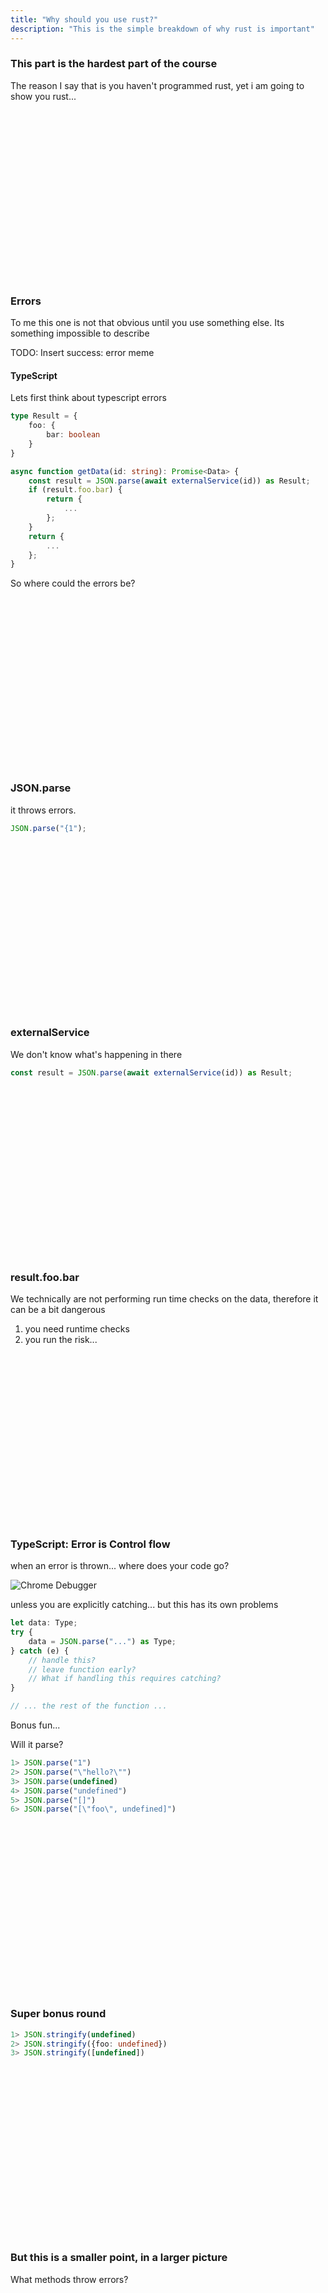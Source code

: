 ```yaml
---
title: "Why should you use rust?"
description: "This is the simple breakdown of why rust is important"
---
```


### This part is the hardest part of the course
The reason I say that is you haven't programmed rust, yet i am going to show
you rust...

<br />
<br />
<br />
<br />
<br />
<br />
<br />
<br />
<br />
<br />
<br />
<br />
<br />
<br />
<br />
<br />

### Errors
To me this one is not that obvious until you use something else.  Its something
impossible to describe

TODO: Insert success: error meme

#### TypeScript
Lets first think about typescript errors

```typescript
type Result = {
    foo: {
        bar: boolean
    }
}

async function getData(id: string): Promise<Data> {
    const result = JSON.parse(await externalService(id)) as Result;
    if (result.foo.bar) {
        return {
            ...
        };
    }
    return {
        ...
    };
}
```

So where could the errors be?

<br />
<br />
<br />
<br />
<br />
<br />
<br />
<br />
<br />
<br />
<br />
<br />
<br />
<br />
<br />
<br />

### JSON.parse
it throws errors.

```typescript
JSON.parse("{1");
```

<br />
<br />
<br />
<br />
<br />
<br />
<br />
<br />
<br />
<br />
<br />
<br />
<br />
<br />
<br />
<br />

### externalService
We don't know what's happening in there

```typescript
const result = JSON.parse(await externalService(id)) as Result;
```

<br />
<br />
<br />
<br />
<br />
<br />
<br />
<br />
<br />
<br />
<br />
<br />
<br />
<br />
<br />
<br />

### result.foo.bar
We technically are not performing run time checks on the data, therefore it can
be a bit dangerous


1. you need runtime checks
2. you run the risk...

<br />
<br />
<br />
<br />
<br />
<br />
<br />
<br />
<br />
<br />
<br />
<br />
<br />
<br />
<br />
<br />

### TypeScript: Error is Control flow
when an error is thrown... where does your code go?

![Chrome Debugger](./images/chrome-oops.png)

unless you are explicitly catching...  but this has its own problems

```typescript
let data: Type;
try {
    data = JSON.parse("...") as Type;
} catch (e) {
    // handle this?
    // leave function early?
    // What if handling this requires catching?
}

// ... the rest of the function ...
```

Bonus fun...

Will it parse?

```typescript
1> JSON.parse("1")
2> JSON.parse("\"hello?\"")
3> JSON.parse(undefined)
4> JSON.parse("undefined")
5> JSON.parse("[]")
6> JSON.parse("[\"foo\", undefined]")
```

<br />
<br />
<br />
<br />
<br />
<br />
<br />
<br />
<br />
<br />
<br />
<br />
<br />
<br />
<br />
<br />

### Super bonus round
```typescript
1> JSON.stringify(undefined)
2> JSON.stringify({foo: undefined})
3> JSON.stringify([undefined])
```

<br />
<br />
<br />
<br />
<br />
<br />
<br />
<br />
<br />
<br />
<br />
<br />
<br />
<br />
<br />
<br />

### But this is a smaller point, in a larger picture
What methods throw errors?

<br />
<br />
<br />
<br />
<br />
<br />
<br />
<br />
<br />
<br />
<br />
<br />
<br />
<br />
<br />
<br />

### So how does Rust solve this?

<br />
<br />
<br />
<br />
<br />
<br />
<br />
<br />
<br />
<br />
<br />
<br />
<br />
<br />
<br />
<br />

### Rust: Errors as Values

```rust
fn foo() -> Result<Value, Error> {
    let result = some_external_service().await?; // The question mark means i
    // don't want to handle the error
    // return it to the calling function

    //... parse json ...
    let result = serde_json::from_str(result); // <--- Result error object
    match result {
        Ok(value) => // value contains the JSON parsed object,
        Err(err) => // an err happened, so sorry, parse(undefined) doesn't exist)
    }
}
```

<br />
<br />
<br />
<br />
<br />
<br />
<br />
<br />
<br />
<br />
<br />
<br />
<br />
<br />
<br />
<br />

### What does that mean?
1. you know, by the signature, if the method throws an error
1. there is syntax to return the error (shorthand (?))
1. you can handle the error in line without returning it

<br />
<br />
<br />
<br />
<br />
<br />
<br />
<br />
<br />
<br />
<br />
<br />
<br />
<br />
<br />
<br />

### Lets do another one

<br />
<br />
<br />
<br />
<br />
<br />
<br />
<br />
<br />
<br />
<br />
<br />
<br />
<br />
<br />
<br />

### Option vs null/undefined
In JavaScript/TypeScript there is two values for denoting "no value."

Typically null is used to say something is there, but its nothing, whereas
undefined is used to state nothing is there.  Which this is already crazy.

<br />
<br />
<br />
<br />
<br />
<br />
<br />
<br />
<br />
<br />
<br />
<br />
<br />
<br />
<br />
<br />

### Rust?
Very much so like a `Result` object from earlier. (we will go over this)

```rust
struct Foo {
    bar: Option<u32>
}

// Options definition
enum Option<V> {
    Some(V),
    None
}

fn some_fn() {
    if let Some(value) = other_fn() {
        // I get that this may seem confusing...
        // what the heck is if let?
    }
}
```

<br />
<br />
<br />
<br />
<br />
<br />
<br />
<br />
<br />
<br />
<br />
<br />
<br />
<br />
<br />
<br />

### Explicit Mutation vs Explicit Readonly
This is a huge design decision.

In TypeScript `const` != constant

```typescript
const foo = [];
foo.push(42); // very valid
```

Where as in rust, its perfectly backwards

```rust
let foo = vec![]; // eq to [] in js
foo.push(42); // this ERRORS!!!

// cannot borrow `foo` as mutable
```

To be explicitly readonly, you must state it in typescript (artifact of js)

```typescript
const foo = [] as const;
foo.push(42); // dne
```

```rust
let mut foo = vec![]; // eq to [] in js
foo.push(42); // deal!
```

Same with function calls

```typescript
function noChange(foo: readonly number[]) {
}
```

```rust
fn change_allowed(mut foo: Vec<i32>) {
}
```

<br />
<br />
<br />
<br />
<br />
<br />
<br />
<br />
<br />
<br />
<br />
<br />
<br />
<br />
<br />
<br />

### Traits
There is no equivalent in JavaScript, and sort of equivalent in TypeScript

A trait roughly equal to an interface.

Its what you can do with traits that really make it amazing. Let me show you.

#### First, TypeScript
```typescript
interface Foo {
    prop_def: string;
    here_is_my_methods(): void;
}

// there is one problem about this...
interface Foo {
    i_can_just_add_a_method() // ..? WHY
}

class Bar implements Foo {
    ... implementation details ...
}
```

#### Now Rust
```rust
trait Foo {
    // NO PROPERTIES...
    fn here_is_a_method(&self);
}

struct SomeType { }

impl SomeType for Foo {
    fn here_is_a_method(&self) {
        ... body
    }
}
```

This doesn't look like a lot, but there is a BUNCH OF AWESOME hidden under the
hood.  We will get there.. but i cannot really give an example now

There is also a couple of rules for traits, we will get there

But i want to draw one distinction here.

<br />
<br />
<br />
<br />
<br />
<br />
<br />
<br />
<br />
<br />
<br />
<br />
<br />
<br />
<br />
<br />

### Its not all sunshine.
Rust is amazing, but it has its limitations.
1. You will often need same or more lines of code to express the same thing,
   but if you are really familiar with rust apis it can ackshually be really
   efficient amounts of code

1. The borrow checker is hard.  I want you to remember the first time you
   learned about methods, functions, recursion.  Its Hard.  The borrow checker
   is a new concept that may take practice to stick.

1. once you know rust, its hard to go back to other languages.

<br />
<br />
<br />
<br />
<br />
<br />
<br />
<br />
<br />
<br />
<br />
<br />
<br />
<br />
<br />
<br />
